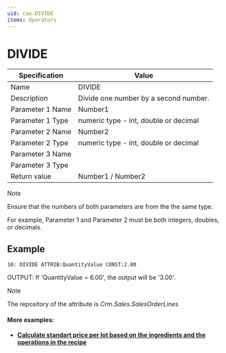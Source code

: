 ```yaml
---
uid: cao-DIVIDE
items: Operators
---
```

# DIVIDE 

| Specification | Value |
| ---- | ----- |
| Name | DIVIDE |
| Description | Divide one number by a second number. |
| Parameter 1 Name | Number1 |
| Parameter 1 Type | numeric type - int, double or decimal |
| Parameter 2 Name | Number2 |
| Parameter 2 Type | numeric type - int, double or decimal |
| Parameter 3 Name |
| Parameter 3 Type |
| Return value | Number1 / Number2 |

> [!NOTE]
> 
> Ensure that the numbers of both parameters are from the the same type. 
> 
> For example, Parameter 1 and Parameter 2 must be both integers, doubles, or decimals.

## Example

```
10: DIVIDE ATTRIB:QuantityValue CONST:2.00                
```
OUTPUT: If 'QuantityValue = 6.00', the output will be '3.00'.

> [!NOTE]
> 
> The repository of the attribute is *Crm.Sales.SalesOrderLines*


#### More examples:

- **[Calculate standart price per lot based on the ingredients and the operations in the recipe](https://docs.erp.net/tech/advanced/calculated-attributes/examples/calculate-standartpriceperlot.html)**
